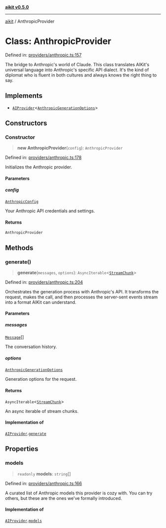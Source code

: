 [**aikit v0.5.0**](../README.md)

---

[aikit](../README.md) / AnthropicProvider

# Class: AnthropicProvider

Defined in: [providers/anthropic.ts:157](https://github.com/chinmaymk/aikit/blob/main/src/providers/anthropic.ts#L157)

The bridge to Anthropic's world of Claude.
This class translates AIKit's universal language into Anthropic's specific API dialect.
It's the kind of diplomat who is fluent in both cultures and always knows the right thing to say.

## Implements

- [`AIProvider`](../interfaces/AIProvider.md)\<[`AnthropicGenerationOptions`](../interfaces/AnthropicGenerationOptions.md)\>

## Constructors

### Constructor

> **new AnthropicProvider**(`config`): `AnthropicProvider`

Defined in: [providers/anthropic.ts:178](https://github.com/chinmaymk/aikit/blob/main/src/providers/anthropic.ts#L178)

Initializes the Anthropic provider.

#### Parameters

##### config

[`AnthropicConfig`](../interfaces/AnthropicConfig.md)

Your Anthropic API credentials and settings.

#### Returns

`AnthropicProvider`

## Methods

### generate()

> **generate**(`messages`, `options`): `AsyncIterable`\<[`StreamChunk`](../interfaces/StreamChunk.md)\>

Defined in: [providers/anthropic.ts:204](https://github.com/chinmaymk/aikit/blob/main/src/providers/anthropic.ts#L204)

Orchestrates the generation process with Anthropic's API.
It transforms the request, makes the call, and then processes the
server-sent events stream into a format AIKit can understand.

#### Parameters

##### messages

[`Message`](../interfaces/Message.md)[]

The conversation history.

##### options

[`AnthropicGenerationOptions`](../interfaces/AnthropicGenerationOptions.md)

Generation options for the request.

#### Returns

`AsyncIterable`\<[`StreamChunk`](../interfaces/StreamChunk.md)\>

An async iterable of stream chunks.

#### Implementation of

[`AIProvider`](../interfaces/AIProvider.md).[`generate`](../interfaces/AIProvider.md#generate)

## Properties

### models

> `readonly` **models**: `string`[]

Defined in: [providers/anthropic.ts:166](https://github.com/chinmaymk/aikit/blob/main/src/providers/anthropic.ts#L166)

A curated list of Anthropic models this provider is cozy with.
You can try others, but these are the ones we've formally introduced.

#### Implementation of

[`AIProvider`](../interfaces/AIProvider.md).[`models`](../interfaces/AIProvider.md#models)
